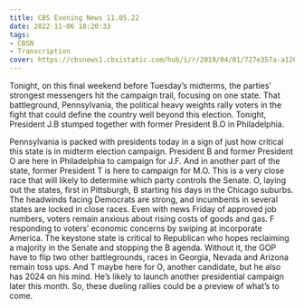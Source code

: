 ```yaml
---
title: CBS Evening News 11.05.22
date: 2022-11-06 18:20:33
tags:
- CBSN
- Transcription
cover: https://cbsnews1.cbsistatic.com/hub/i/r/2019/04/01/727e357a-a126-4138-a2c5-4d3222669d57/thumbnail/640x360/3ff2761028dc5c65cc4f07acd54bcd5c/cbsn2-logo-1920x1080.jpg
---
```

Tonight, on this final weekend before Tuesday’s midterms, the parties’ strongest messengers hit the campaign trail, focusing on one state. That battleground, Pennsylvania, the political heavy weights rally voters in the fight that could define the country well beyond this election. Tonight, President J.B stumped together with former President B.O in Philadelphia. 

Pennsylvania is packed with presidents today in a sign of just how critical this state is in midterm election campaign. President B and former President O are here in Philadelphia to campaign for J.F. And in another part of the state, former President T is here to campaign for M.O. This is a very close race that will likely to determine which party controls the Senate. O, laying out the states, first in Pittsburgh, B starting his days in the Chicago suburbs. The headwinds facing Democrats are strong, and incumbents in several states are locked in close races. Even with news Friday of approved job numbers, voters remain anxious about rising costs of goods and gas. F responding to voters’ economic concerns by swiping at incorporate America. The keystone state is critical to Republican who hopes reclaiming a majority in the Senate and stopping the B agenda. Without it, the GOP have to flip two other battlegrounds, races in Georgia, Nevada and Arizona remain toss ups. And T maybe here for O, another candidate, but he also has 2024 on his mind. He’s likely to launch another presidential campaign later this month. So, these dueling rallies could be a preview of what’s to come. 
